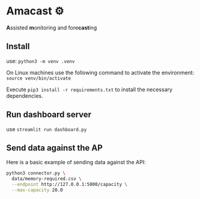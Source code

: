 # Amacast ⚙️
**A**ssisted **m**onitoring and fore**cast**ing
## Install

use: `python3 -m venv .venv`


On Linux machines use the following command to activate the environment:
`source venv/bin/activate`

Execute `pip3 install -r requirements.txt` to install the necessary dependencies.

## Run dashboard server

use `streamlit run dashboard.py`

## Send data against the AP
Here is a basic example of sending data against the API:

```bash
python3 connector.py \
  data/memory-required.csv \
  --endpoint http://127.0.0.1:5000/capacity \
  --max-capacity 20.0
```